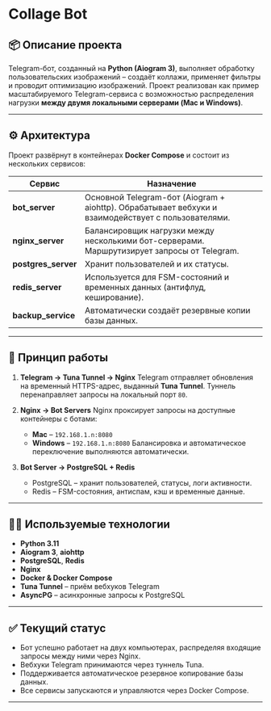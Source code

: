 # Collage Bot

## 📦 Описание проекта

Telegram-бот, созданный на **Python (Aiogram 3)**, выполняет обработку пользовательских изображений – создаёт коллажи, применяет фильтры и проводит оптимизацию изображений.
Проект реализован как пример масштабируемого Telegram-сервиса с возможностью распределения нагрузки **между двумя локальными серверами (Mac и Windows)**.

---

## ⚙️ Архитектура

Проект развёрнут в контейнерах **Docker Compose** и состоит из нескольких сервисов:

| Сервис              | Назначение                                                                                          |
| ------------------- | --------------------------------------------------------------------------------------------------- |
| **bot_server**      | Основной Telegram-бот (Aiogram + aiohttp). Обрабатывает вебхуки и взаимодействует с пользователями. |
| **nginx_server**    | Балансировщик нагрузки между несколькими бот-серверами. Маршрутизирует запросы от Telegram.         |
| **postgres_server** | Хранит пользователей и их статусы.                                                                  |
| **redis_server**    | Используется для FSM-состояний и временных данных (антифлуд, кеширование).                          |
| **backup_service**  | Автоматически создаёт резервные копии базы данных.                                                  |

---

## 🔄 Принцип работы

1. **Telegram → Tuna Tunnel → Nginx**
   Telegram отправляет обновления на временный HTTPS-адрес, выданный **Tuna Tunnel**. Туннель перенаправляет запросы на локальный порт `80`.

2. **Nginx → Bot Servers**
   Nginx проксирует запросы на доступные контейнеры с ботами:

   * **Mac** – `192.168.1.n:8080`
   * **Windows** – `192.168.1.n:8080`
     Балансировка и автоматическое переключение выполняются автоматически.

3. **Bot Server → PostgreSQL + Redis**

   * PostgreSQL – хранит пользователей, статусы, логи активности.
   * Redis – FSM-состояния, антиспам, кэш и временные данные.

---

## 🧑‍💻 Используемые технологии

* **Python 3.11**
* **Aiogram 3**, **aiohttp**
* **PostgreSQL**, **Redis**
* **Nginx**
* **Docker & Docker Compose**
* **Tuna Tunnel** – приём вебхуков Telegram
* **AsyncPG** – асинхронные запросы к PostgreSQL

---

## ✅ Текущий статус

* Бот успешно работает на двух компьютерах, распределяя входящие запросы между ними через Nginx.
* Вебхуки Telegram принимаются через туннель Tuna.
* Поддерживается автоматическое резервное копирование базы данных.
* Все сервисы запускаются и управляются через Docker Compose.

---
